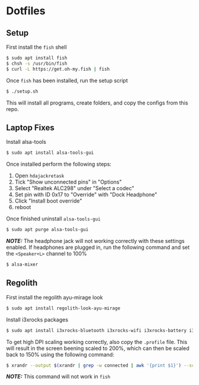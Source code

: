 # Dotfiles

## Setup
First install the `fish` shell
```sh
$ sudo apt install fish
$ chsh -s /usr/bin/fish
$ curl -L https://get.oh-my.fish | fish
```

Once `fish` has been installed, run the setup script

```sh
$ ./setup.sh
```

This will install all programs, create folders, and copy the configs from this repo.

## Laptop Fixes

Install alsa-tools

```sh
$ sudo apt install alsa-tools-gui
```

Once installed perform the following steps:

1. Open `hdajackretask`
2. Tick "Show unconnected pins" in "Options"
3. Select "Realtek ALC298" under "Select a codec"
4. Set pin with ID 0x17 to "Override" with "Dock Headphone"
5. Click "Install boot override" 
6. reboot

Once finished uninstall `alsa-tools-gui`
```sh
$ sudo apt purge alsa-tools-gui
```

**_NOTE:_** The headphone jack will not working correctly with these settings enabled. If headphones are plugged in, run the following command and set the `<Speaker+L>` channel to 100%

```sh
$ alsa-mixer
```

## Regolith
First install the regolith ayu-mirage look
```sh
$ sudo apt install regolith-look-ayu-mirage
``` 

Install i3xrocks packages
```sh
$ sudo apt install i3xrocks-bluetooth i3xrocks-wifi i3xrocks-battery i3xrocks-rofication i3xrocks-time
```

To get high DPI scaling working correctly, also copy the `.profile` file. This will result in the screen beening scaled to 200%, which can then be scaled back to 150% using the following command:

```sh
$ xrandr --output $(xrandr | grep -w connected | awk '{print $1}') --scale 1.5x1.5
```

**_NOTE:_** This command will not work in `fish`